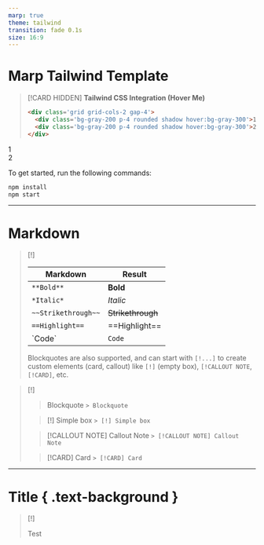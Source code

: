 ```yaml
---
marp: true
theme: tailwind
transition: fade 0.1s
size: 16:9
---
```


<!-- 
_class: title
 -->

<script src="scripts/hidden-toggle.js"></script>

# Marp Tailwind Template

<div class='grid grid-cols-2 gap-4'>

> [!CARD HIDDEN] **Tailwind CSS Integration (Hover Me)**
>
> ```html
> <div class='grid grid-cols-2 gap-4'>
>   <div class='bg-gray-200 p-4 rounded shadow hover:bg-gray-300'>1</div>
>   <div class='bg-gray-200 p-4 rounded shadow hover:bg-gray-300'>2</div>
> </div>
> ```

<div class='grid grid-cols-2 gap-4'>
  <div class='bg-gray-200 p-4 rounded shadow hover:bg-gray-300'>1</div>
  <div class='bg-gray-200 p-4 rounded shadow hover:bg-gray-300'>2</div>
</div>

</div>

To get started, run the following commands:

```bash
npm install
npm start
```

---

# Markdown

<div class='grid grid-cols-2 gap-4'>

> [!]
> 
> | Markdown            | Result            |
> | ------------------- | ----------------- |
> | `**Bold**`          | **Bold**          |
> | `*Italic*`          | *Italic*          |
> | `~~Strikethrough~~` | ~~Strikethrough~~ |
> | `==Highlight==`     | ==Highlight==     |
> | \`Code\`            | `Code`            |
>
> Blockquotes are also supported, and can start with `[!...]` to create custom elements (card, callout) like `[!]` (empty box), `[!CALLOUT NOTE`, `[!CARD]`, etc.


> [!]
> > Blockquote
> > `> Blockquote`
>
> > [!] Simple box
> > `> [!] Simple box`
>
> > [!CALLOUT NOTE] Callout Note
> > `> [!CALLOUT NOTE] Callout Note`
>
> > [!CARD] Card
> > `> [!CARD] Card`

</div>

---

<!-- 
_class: no-margin
 -->

<div class='grid grid-cols-2 h-full gap-4'>

  <div class='bg-gradient-to-r from-primary to-secondary flex h-full items-center px-20'>

  # Title { .text-background }

  </div>

  > [!]
  >
  > Test

</div>